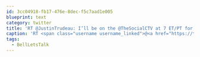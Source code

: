 ```yaml
---
id: 3cc04918-fb17-476e-8dec-f5c7aad1e005
blueprint: text
category: twitter
title: 'RT @JustinTrudeau: I’ll be on the @TheSocialCTV at 7 ET/PT for a #BellLetsTalk special. RT to support mental health programs in Canada! htt…'
caption: 'RT <span class="username username_linked">@<a href="https://twitter.com/JustinTrudeau" title="Justin Trudeau">JustinTrudeau</a></span>: I’ll be on the <span class="username username_linked">@<a href="https://twitter.com/TheSocialCTV" title="The Social">TheSocialCTV</a></span> at 7 ET/PT for a <span class="hashtag hashtag_local">#<a href="http://tweettemp.darylchymko.ca/?tag=bellletstalk">BellLetsTalk</a> special. RT to support mental health programs in Canada! htt…'
tags:
  - BellLetsTalk
---
```

